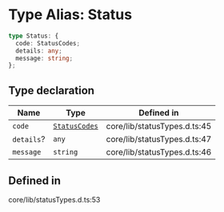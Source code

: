 # Type Alias: Status

```ts
type Status: {
  code: StatusCodes;
  details: any;
  message: string;
};
```

## Type declaration

| Name | Type | Defined in |
| ------ | ------ | ------ |
| `code` | [`StatusCodes`](../enumerations/StatusCodes.md) | core/lib/statusTypes.d.ts:45 |
| `details`? | `any` | core/lib/statusTypes.d.ts:47 |
| `message` | `string` | core/lib/statusTypes.d.ts:46 |

## Defined in

core/lib/statusTypes.d.ts:53
